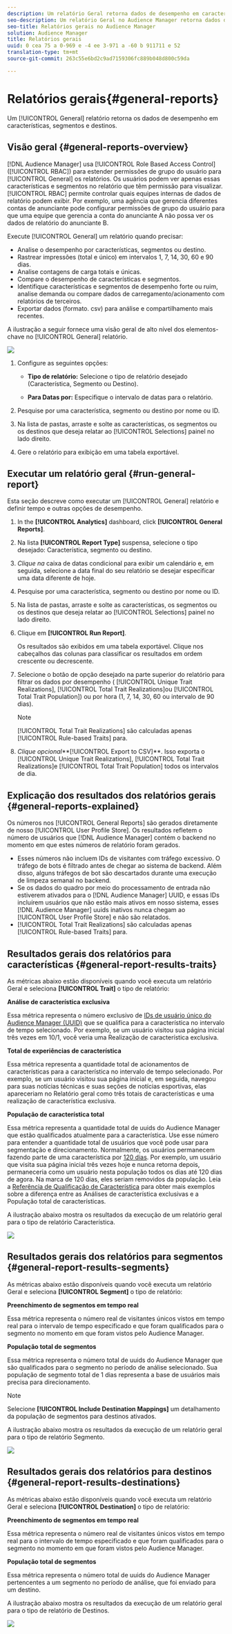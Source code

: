 ```yaml
---
description: Um relatório Geral retorna dados de desempenho em características, segmentos e destinos.
seo-description: Um relatório Geral no Audience Manager retorna dados de desempenho em características, segmentos e destinos.
seo-title: Relatórios gerais no Audience Manager
solution: Audience Manager
title: Relatórios gerais
uuid: 0 cea 75 a 0-969 e -4 ee 3-971 a -60 b 911711 e 52
translation-type: tm+mt
source-git-commit: 263c55e6bd2c9ad7159306fc889b048d800c59da

---
```



# Relatórios gerais{#general-reports}

Um [!UICONTROL General] relatório retorna os dados de desempenho em características, segmentos e destinos.

## Visão geral {#general-reports-overview}

<!-- 

c_general_reports.xml

 -->

[!DNL Audience Manager] usa [!UICONTROL Role Based Access Control] ([!UICONTROL RBAC]) para estender permissões de grupo do usuário para [!UICONTROL General] os relatórios. Os usuários podem ver apenas essas características e segmentos no relatório que têm permissão para visualizar. [!UICONTROL RBAC] permite controlar quais equipes internas de dados de relatório podem exibir. Por exemplo, uma agência que gerencia diferentes contas de anunciante pode configurar permissões de grupo do usuário para que uma equipe que gerencia a conta do anunciante A não possa ver os dados de relatório do anunciante B.

Execute [!UICONTROL General] um relatório quando precisar:

* Analise o desempenho por características, segmentos ou destino.
* Rastrear impressões (total e único) em intervalos 1, 7, 14, 30, 60 e 90 dias.
* Analise contagens de carga totais e únicas.
* Compare o desempenho de características e segmentos.
* Identifique características e segmentos de desempenho forte ou ruim, analise demanda ou compare dados de carregamento/acionamento com relatórios de terceiros.
* Exportar dados (formato. csv) para análise e compartilhamento mais recentes.

A ilustração a seguir fornece uma visão geral de alto nível dos elementos-chave no [!UICONTROL General] relatório.

![](assets/general_reports.png)

1. Configure as seguintes opções:

   * **Tipo de relatório:** Selecione o tipo de relatório desejado (Característica, Segmento ou Destino).

   * **Para Datas por:** Especifique o intervalo de datas para o relatório.

2. Pesquise por uma característica, segmento ou destino por nome ou ID.
3. Na lista de pastas, arraste e solte as características, os segmentos ou os destinos que deseja relatar ao [!UICONTROL Selections] painel no lado direito.
4. Gere o relatório para exibição em uma tabela exportável.

## Executar um relatório geral {#run-general-report}

Esta seção descreve como executar um [!UICONTROL General] relatório e definir tempo e outras opções de desempenho.

<!-- 

t_run_general_report.xml

 -->

1. In the **[!UICONTROL Analytics]** dashboard, click **[!UICONTROL General Reports]**.
1. Na lista **[!UICONTROL Report Type]** suspensa, selecione o tipo desejado: Característica, segmento ou destino.
1. *Clique na* caixa de datas condicional para exibir um calendário e, em seguida, selecione a data final do seu relatório se desejar especificar uma data diferente de hoje.
1. Pesquise por uma característica, segmento ou destino por nome ou ID.
1. Na lista de pastas, arraste e solte as características, os segmentos ou os destinos que deseja relatar ao [!UICONTROL Selections] painel no lado direito.
1. Clique em **[!UICONTROL Run Report]**.

   Os resultados são exibidos em uma tabela exportável. Clique nos cabeçalhos das colunas para classificar os resultados em ordem crescente ou decrescente.
2. Selecione o botão de opção desejado na parte superior do relatório para filtrar os dados por desempenho ( [!UICONTROL Unique Trait Realizations], [!UICONTROL Total Trait Realizations]ou [!UICONTROL Total Trait Population]) ou por hora (1, 7, 14, 30, 60 ou intervalo de 90 dias).

   >[!NOTE]
   >
   >[!UICONTROL Total Trait Realizations] são calculadas apenas [!UICONTROL Rule-based Traits] para.

3. *Clique opcional***[!UICONTROL Export to CSV]**. Isso exporta o [!UICONTROL Unique Trait Realizations], [!UICONTROL Total Trait Realizations]e [!UICONTROL Total Trait Population] todos os intervalos de dia.

## Explicação dos resultados dos relatórios gerais {#general-reports-explained}

Os números nos [!UICONTROL General Reports] são gerados diretamente de nosso [!UICONTROL User Profile Store]. Os resultados refletem o número de usuários que [!DNL Audience Manager] contém o backend no momento em que estes números de relatório foram gerados.

* Esses números não incluem IDs de visitantes com tráfego excessivo. O tráfego de bots é filtrado antes de chegar ao sistema de backend. Além disso, alguns tráfegos de bot são descartados durante uma execução de limpeza semanal no backend.
* Se os dados do quadro por meio do processamento de entrada não estiverem ativados para o [!DNL Audience Manager] UUID, e essas IDs incluírem usuários que não estão mais ativos em nosso sistema, esses [!DNL Audience Manager] uuids inativos nunca chegam ao [!UICONTROL User Profile Store] e não são relatados.
* [!UICONTROL Total Trait Realizations] são calculadas apenas [!UICONTROL Rule-based Traits] para.

## Resultados gerais dos relatórios para características {#general-report-results-traits}

As métricas abaixo estão disponíveis quando você executa um relatório Geral e seleciona **[!UICONTROL Trait]** o tipo de relatório:

**Análise de característica exclusiva**

Essa métrica representa o número exclusivo de [IDs de usuário único do Audience Manager (UUID)](../reference/ids-in-aam.md) que se qualifica para a característica no intervalo de tempo selecionado. Por exemplo, se um usuário visitou sua página inicial três vezes em 10/1, você veria uma Realização de característica exclusiva.

**Total de experiências de característica**

Essa métrica representa a quantidade total de acionamentos de características para a característica no intervalo de tempo selecionado. Por exemplo, se um usuário visitou sua página inicial e, em seguida, navegou para suas notícias técnicas e suas seções de notícias esportivas, elas apareceriam no Relatório geral como três totais de características e uma realização de característica exclusiva.

**População de característica total**

Essa métrica representa a quantidade total de uuids do Audience Manager que estão qualificados atualmente para a característica. Use esse número para entender a quantidade total de usuários que você pode usar para segmentação e direcionamento. Normalmente, os usuários permanecem fazendo parte de uma característica por [120 dias](../features/traits/create-onboarded-rule-based-traits.md#set-expiration-interval). Por exemplo, um usuário que visita sua página inicial três vezes hoje e nunca retorna depois, permaneceria como um usuário nesta população todos os dias até 120 dias de agora. Na marca de 120 dias, eles seriam removidos da população. Leia a [Referência de Qualificação de Característica](../features/traits/trait-qualification-reference.md) para obter mais exemplos sobre a diferença entre as Análises de característica exclusivas e a População total de características.

A ilustração abaixo mostra os resultados da execução de um relatório geral para o tipo de relatório Característica.

![](assets/general_reports_metrics.png)

## Resultados gerais dos relatórios para segmentos {#general-report-results-segments}

As métricas abaixo estão disponíveis quando você executa um relatório Geral e seleciona **[!UICONTROL Segment]** o tipo de relatório:

**Preenchimento de segmentos em tempo real**

Essa métrica representa o número real de visitantes únicos vistos em tempo real para o intervalo de tempo especificado e que foram qualificados para o segmento no momento em que foram vistos pelo Audience Manager.

**População total de segmentos**

Essa métrica representa o número total de uuids do Audience Manager que são qualificados para o segmento no período de análise selecionado. Sua população de segmento total de 1 dias representa a base de usuários mais precisa para direcionamento.

>[!NOTE]
>
>Selecione **[!UICONTROL Include Destination Mappings]** um detalhamento da população de segmentos para destinos ativados.

A ilustração abaixo mostra os resultados da execução de um relatório geral para o tipo de relatório Segmento.

![](assets/general_reports_segment_metrics.png)

## Resultados gerais dos relatórios para destinos {#general-report-results-destinations}

As métricas abaixo estão disponíveis quando você executa um relatório Geral e seleciona **[!UICONTROL Destination]** o tipo de relatório:

**Preenchimento de segmentos em tempo real**

Essa métrica representa o número real de visitantes únicos vistos em tempo real para o intervalo de tempo especificado e que foram qualificados para o segmento no momento em que foram vistos pelo Audience Manager.

**População total de segmentos**

Essa métrica representa o número total de uuids do Audience Manager pertencentes a um segmento no período de análise, que foi enviado para um destino.

A ilustração abaixo mostra os resultados da execução de um relatório geral para o tipo de relatório de Destinos.

![](assets/general_reports_destinations.png)
